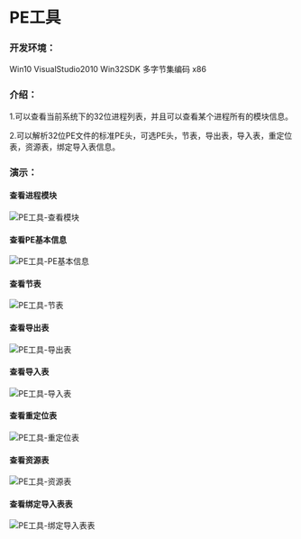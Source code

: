 # PE工具

### 开发环境：
Win10 VisualStudio2010 Win32SDK 多字节集编码 x86
### 介绍：
1.可以查看当前系统下的32位进程列表，并且可以查看某个进程所有的模块信息。

2.可以解析32位PE文件的标准PE头，可选PE头，节表，导出表，导入表，重定位表，资源表，绑定导入表信息。
### 演示：

#### 查看进程模块
![PE工具-查看模块](http://baidu.com/pic/doge.png)

#### 查看PE基本信息
![PE工具-PE基本信息](http://baidu.com/pic/doge.png)

#### 查看节表
![PE工具-节表](http://baidu.com/pic/doge.png)

#### 查看导出表
![PE工具-导出表](http://baidu.com/pic/doge.png)

#### 查看导入表
![PE工具-导入表](http://baidu.com/pic/doge.png)

#### 查看重定位表
![PE工具-重定位表](http://baidu.com/pic/doge.png)

#### 查看资源表
![PE工具-资源表](http://baidu.com/pic/doge.png)

#### 查看绑定导入表表
![PE工具-绑定导入表表](http://baidu.com/pic/doge.png)